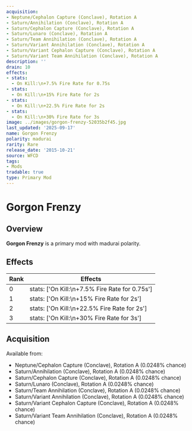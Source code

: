 ```yaml
---
acquisition:
- Neptune/Cephalon Capture (Conclave), Rotation A
- Saturn/Annihilation (Conclave), Rotation A
- Saturn/Cephalon Capture (Conclave), Rotation A
- Saturn/Lunaro (Conclave), Rotation A
- Saturn/Team Annihilation (Conclave), Rotation A
- Saturn/Variant Annihilation (Conclave), Rotation A
- Saturn/Variant Cephalon Capture (Conclave), Rotation A
- Saturn/Variant Team Annihilation (Conclave), Rotation A
description: ''
drain: 10
effects:
- stats:
  - On Kill:\n+7.5% Fire Rate for 0.75s
- stats:
  - On Kill:\n+15% Fire Rate for 2s
- stats:
  - On Kill:\n+22.5% Fire Rate for 2s
- stats:
  - On Kill:\n+30% Fire Rate for 3s
image: ../images/gorgon-frenzy-52035b2f45.jpg
last_updated: '2025-09-17'
name: Gorgon Frenzy
polarity: madurai
rarity: Rare
release_date: '2015-10-21'
source: WFCD
tags:
- Mods
tradable: true
type: Primary Mod
---
```


# Gorgon Frenzy

## Overview

**Gorgon Frenzy** is a primary mod with madurai polarity.

## Effects

| Rank | Effects |
|------|----------|
| 0 | stats: ['On Kill:\\n+7.5% Fire Rate for 0.75s'] |
| 1 | stats: ['On Kill:\\n+15% Fire Rate for 2s'] |
| 2 | stats: ['On Kill:\\n+22.5% Fire Rate for 2s'] |
| 3 | stats: ['On Kill:\\n+30% Fire Rate for 3s'] |

## Acquisition

Available from:
- Neptune/Cephalon Capture (Conclave), Rotation A (0.0248% chance)
- Saturn/Annihilation (Conclave), Rotation A (0.0248% chance)
- Saturn/Cephalon Capture (Conclave), Rotation A (0.0248% chance)
- Saturn/Lunaro (Conclave), Rotation A (0.0248% chance)
- Saturn/Team Annihilation (Conclave), Rotation A (0.0248% chance)
- Saturn/Variant Annihilation (Conclave), Rotation A (0.0248% chance)
- Saturn/Variant Cephalon Capture (Conclave), Rotation A (0.0248% chance)
- Saturn/Variant Team Annihilation (Conclave), Rotation A (0.0248% chance)


